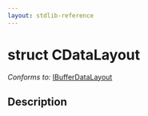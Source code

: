 ```yaml
---
layout: stdlib-reference
---
```


# struct CDataLayout

*Conforms to:* [IBufferDataLayout](../../interfaces/ibufferdatalayout-017b/index.html)

## Description



